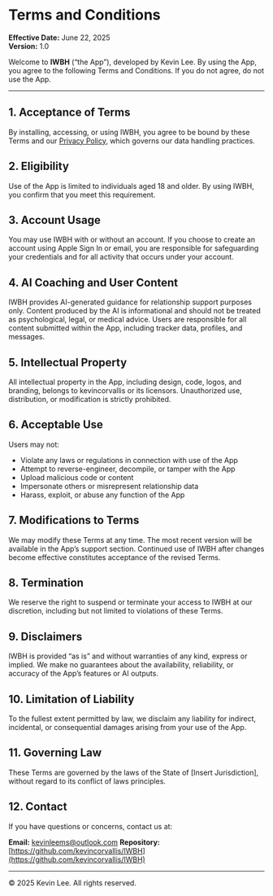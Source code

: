 # Terms and Conditions

**Effective Date:** June 22, 2025  
**Version:** 1.0

Welcome to **IWBH** (“the App”), developed by Kevin Lee. By using the App, you agree to the following Terms and Conditions. If you do not agree, do not use the App.

---

## 1. Acceptance of Terms

By installing, accessing, or using IWBH, you agree to be bound by these Terms and our [Privacy Policy](./privacy.md), which governs our data handling practices.

## 2. Eligibility

Use of the App is limited to individuals aged 18 and older. By using IWBH, you confirm that you meet this requirement.

## 3. Account Usage

You may use IWBH with or without an account. If you choose to create an account using Apple Sign In or email, you are responsible for safeguarding your credentials and for all activity that occurs under your account.

## 4. AI Coaching and User Content

IWBH provides AI-generated guidance for relationship support purposes only. Content produced by the AI is informational and should not be treated as psychological, legal, or medical advice. Users are responsible for all content submitted within the App, including tracker data, profiles, and messages.

## 5. Intellectual Property

All intellectual property in the App, including design, code, logos, and branding, belongs to kevincorvallis or its licensors. Unauthorized use, distribution, or modification is strictly prohibited.

## 6. Acceptable Use

Users may not:
- Violate any laws or regulations in connection with use of the App
- Attempt to reverse-engineer, decompile, or tamper with the App
- Upload malicious code or content
- Impersonate others or misrepresent relationship data
- Harass, exploit, or abuse any function of the App

## 7. Modifications to Terms

We may modify these Terms at any time. The most recent version will be available in the App’s support section. Continued use of IWBH after changes become effective constitutes acceptance of the revised Terms.

## 8. Termination

We reserve the right to suspend or terminate your access to IWBH at our discretion, including but not limited to violations of these Terms.

## 9. Disclaimers

IWBH is provided “as is” and without warranties of any kind, express or implied. We make no guarantees about the availability, reliability, or accuracy of the App’s features or AI outputs.

## 10. Limitation of Liability

To the fullest extent permitted by law, we disclaim any liability for indirect, incidental, or consequential damages arising from your use of the App.

## 11. Governing Law

These Terms are governed by the laws of the State of [Insert Jurisdiction], without regard to its conflict of laws principles.

## 12. Contact

If you have questions or concerns, contact us at:

**Email:** kevinleems@outlook.com
**Repository:** [https://github.com/kevincorvallis/IWBH](https://github.com/kevincorvallis/IWBH)

---

© 2025 Kevin Lee. All rights reserved.
